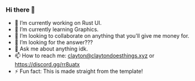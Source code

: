 ### Hi there 👋

- 🔭 I’m currently working on Rust UI.
- 🌱 I’m currently learning Graphics.
- 👯 I’m looking to collaborate on anything that you'll give me money for.
- 🤔 I’m looking for the answer???
- 💬 Ask me about anything idk.
- 📫 How to reach me: clayton@claytondoesthings.xyz or https://discord.gg/rr8uatx
- ⚡ Fun fact: This is made straight from the template!
